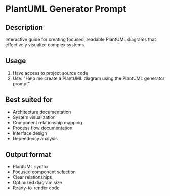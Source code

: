 # PlantUML Generator Prompt

## Description
Interactive guide for creating focused, readable PlantUML diagrams that effectively visualize complex systems.

## Usage
1. Have access to project source code
2. Use: "Help me create a PlantUML diagram using the PlantUML generator prompt"

## Best suited for
- Architecture documentation
- System visualization
- Component relationship mapping
- Process flow documentation
- Interface design
- Dependency analysis

## Output format
- PlantUML syntax
- Focused component selection
- Clear relationships
- Optimized diagram size
- Ready-to-render code